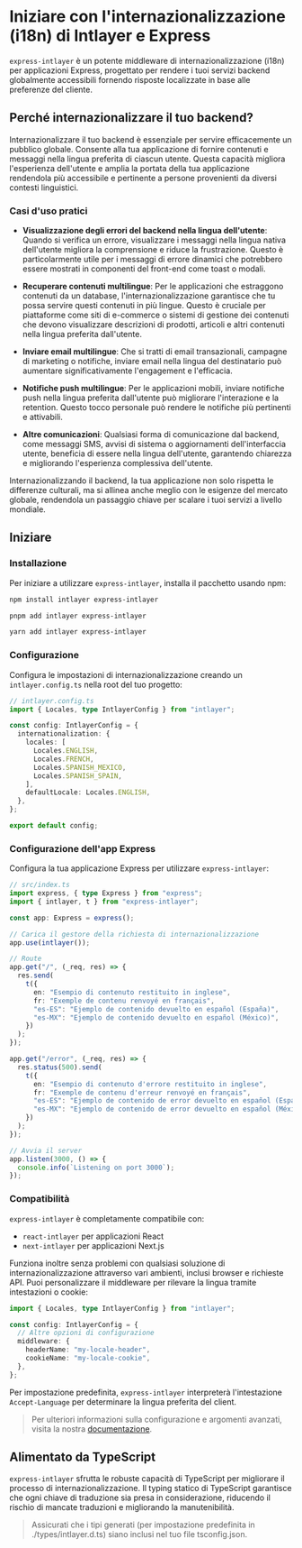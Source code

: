 # Iniziare con l'internazionalizzazione (i18n) di Intlayer e Express

`express-intlayer` è un potente middleware di internazionalizzazione (i18n) per applicazioni Express, progettato per rendere i tuoi servizi backend globalmente accessibili fornendo risposte localizzate in base alle preferenze del cliente.

## Perché internazionalizzare il tuo backend?

Internazionalizzare il tuo backend è essenziale per servire efficacemente un pubblico globale. Consente alla tua applicazione di fornire contenuti e messaggi nella lingua preferita di ciascun utente. Questa capacità migliora l'esperienza dell'utente e amplia la portata della tua applicazione rendendola più accessibile e pertinente a persone provenienti da diversi contesti linguistici.

### Casi d'uso pratici

- **Visualizzazione degli errori del backend nella lingua dell'utente**: Quando si verifica un errore, visualizzare i messaggi nella lingua nativa dell'utente migliora la comprensione e riduce la frustrazione. Questo è particolarmente utile per i messaggi di errore dinamici che potrebbero essere mostrati in componenti del front-end come toast o modali.

- **Recuperare contenuti multilingue**: Per le applicazioni che estraggono contenuti da un database, l'internazionalizzazione garantisce che tu possa servire questi contenuti in più lingue. Questo è cruciale per piattaforme come siti di e-commerce o sistemi di gestione dei contenuti che devono visualizzare descrizioni di prodotti, articoli e altri contenuti nella lingua preferita dall'utente.

- **Inviare email multilingue**: Che si tratti di email transazionali, campagne di marketing o notifiche, inviare email nella lingua del destinatario può aumentare significativamente l'engagement e l'efficacia.

- **Notifiche push multilingue**: Per le applicazioni mobili, inviare notifiche push nella lingua preferita dall'utente può migliorare l'interazione e la retention. Questo tocco personale può rendere le notifiche più pertinenti e attivabili.

- **Altre comunicazioni**: Qualsiasi forma di comunicazione dal backend, come messaggi SMS, avvisi di sistema o aggiornamenti dell'interfaccia utente, beneficia di essere nella lingua dell'utente, garantendo chiarezza e migliorando l'esperienza complessiva dell'utente.

Internazionalizzando il backend, la tua applicazione non solo rispetta le differenze culturali, ma si allinea anche meglio con le esigenze del mercato globale, rendendola un passaggio chiave per scalare i tuoi servizi a livello mondiale.

## Iniziare

### Installazione

Per iniziare a utilizzare `express-intlayer`, installa il pacchetto usando npm:

```bash
npm install intlayer express-intlayer
```

```bash
pnpm add intlayer express-intlayer
```

```bash
yarn add intlayer express-intlayer
```

### Configurazione

Configura le impostazioni di internazionalizzazione creando un `intlayer.config.ts` nella root del tuo progetto:

```typescript
// intlayer.config.ts
import { Locales, type IntlayerConfig } from "intlayer";

const config: IntlayerConfig = {
  internationalization: {
    locales: [
      Locales.ENGLISH,
      Locales.FRENCH,
      Locales.SPANISH_MEXICO,
      Locales.SPANISH_SPAIN,
    ],
    defaultLocale: Locales.ENGLISH,
  },
};

export default config;
```

### Configurazione dell'app Express

Configura la tua applicazione Express per utilizzare `express-intlayer`:

```typescript
// src/index.ts
import express, { type Express } from "express";
import { intlayer, t } from "express-intlayer";

const app: Express = express();

// Carica il gestore della richiesta di internazionalizzazione
app.use(intlayer());

// Route
app.get("/", (_req, res) => {
  res.send(
    t({
      en: "Esempio di contenuto restituito in inglese",
      fr: "Exemple de contenu renvoyé en français",
      "es-ES": "Ejemplo de contenido devuelto en español (España)",
      "es-MX": "Ejemplo de contenido devuelto en español (México)",
    })
  );
});

app.get("/error", (_req, res) => {
  res.status(500).send(
    t({
      en: "Esempio di contenuto d'errore restituito in inglese",
      fr: "Exemple de contenu d'erreur renvoyé en français",
      "es-ES": "Ejemplo de contenido de error devuelto en español (España)",
      "es-MX": "Ejemplo de contenido de error devuelto en español (México)",
    })
  );
});

// Avvia il server
app.listen(3000, () => {
  console.info(`Listening on port 3000`);
});
```

### Compatibilità

`express-intlayer` è completamente compatibile con:

- `react-intlayer` per applicazioni React
- `next-intlayer` per applicazioni Next.js

Funziona inoltre senza problemi con qualsiasi soluzione di internazionalizzazione attraverso vari ambienti, inclusi browser e richieste API. Puoi personalizzare il middleware per rilevare la lingua tramite intestazioni o cookie:

```typescript
import { Locales, type IntlayerConfig } from "intlayer";

const config: IntlayerConfig = {
  // Altre opzioni di configurazione
  middleware: {
    headerName: "my-locale-header",
    cookieName: "my-locale-cookie",
  },
};
```

Per impostazione predefinita, `express-intlayer` interpreterà l'intestazione `Accept-Language` per determinare la lingua preferita del client.

> Per ulteriori informazioni sulla configurazione e argomenti avanzati, visita la nostra [documentazione](https://github.com/aymericzip/intlayer/blob/main/docs/it/concept/configuration.md).

## Alimentato da TypeScript

`express-intlayer` sfrutta le robuste capacità di TypeScript per migliorare il processo di internazionalizzazione. Il typing statico di TypeScript garantisce che ogni chiave di traduzione sia presa in considerazione, riducendo il rischio di mancate traduzioni e migliorando la manutenibilità.

> Assicurati che i tipi generati (per impostazione predefinita in ./types/intlayer.d.ts) siano inclusi nel tuo file tsconfig.json.
